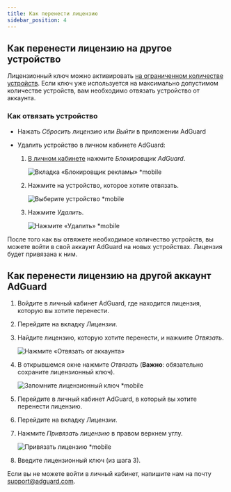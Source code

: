 ```yaml
---
title: Как перенести лицензию
sidebar_position: 4
---
```


## Как перенести лицензию на другое устройство

Лицензионный ключ можно активировать [на ограниченном количестве устройств](../what-is). Если ключ уже используется на максимально допустимом количестве устройств, вам необходимо отвязать устройство от аккаунта.

### Как отвязать устройство

- Нажать *Сбросить лицензию* или *Выйти* в приложении AdGuard

- Удалить устройство в личном кабинете AdGuard:
    1. [В личном кабинете](https://adguardaccount.com/) нажмите *Блокировщик AdGuard*.

        ![Вкладка «Блокировщик рекламы» *mobile](https://cdn.adtidy.org/content/kb/ad_blocker/general/newaccount-unbind-device-0.png)

    1. Нажмите на устройство, которое хотите отвязать.

        ![Выберите устройство *mobile](https://cdn.adtidy.org/content/kb/ad_blocker/general/newaccount-unbind-device-1.png)

    1. Нажмите *Удалить*.

        ![Нажмите «Удалить» *mobile](https://cdn.adtidy.org/content/kb/ad_blocker/general/newaccount-unbind-device-2.png)

После того как вы отвяжете необходимое количество устройств, вы можете войти в свой аккаунт AdGuard на новых устройствах. Лицензия будет привязана к ним.

## Как перенести лицензию на другой аккаунт AdGuard

1. Войдите в личный кабинет AdGuard, где находится лицензия, которую вы хотите перенести.

1. Перейдите на вкладку *Лицензии*.

1. Найдите лицензию, которую хотите перенести, и нажмите *Отвязать*.

    ![Нажмите «Отвязать от аккаунта»](https://cdn.adtidy.org/content/kb/ad_blocker/general/newaccount-transfer-to-account.png)

1. В открывшемся окне нажмите *Отвязать* (**Важно**: обязательно сохраните лицензионный ключ).

    ![Запомните лицензионный ключ *mobile](https://cdn.adtidy.org/content/kb/ad_blocker/general/newaccount-transfer-to-account-1.png)

1. Перейдите в личный кабинет AdGuard, в который вы хотите перенести лицензию.

1. Перейдите на вкладку *Лицензии*.

1. Нажмите *Привязать лицензию* в правом верхнем углу.

    ![Привязать лицензию *mobile](https://cdn.adtidy.org/content/kb/ad_blocker/general/newaccount-transfer-to-account-2.png)

1. Введите лицензионный ключ (из шага 3).

Если вы не можете войти в личный кабинет, напишите нам на почту support@adguard.com.
